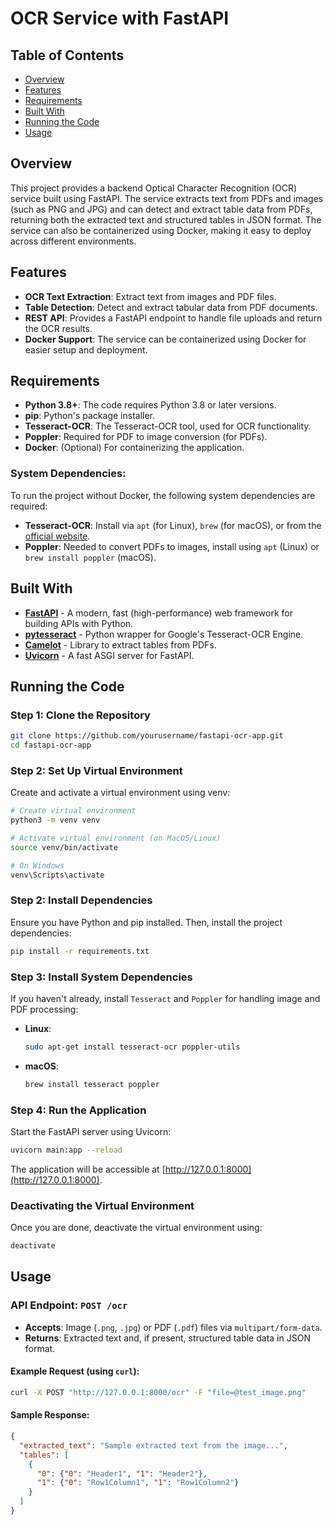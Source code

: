 # OCR Service with FastAPI

## Table of Contents
- [Overview](#overview)
- [Features](#features)
- [Requirements](#requirements)
- [Built With](#built-with)
- [Running the Code](#running-the-code)
- [Usage](#usage)

## Overview
This project provides a backend Optical Character Recognition (OCR) service built using FastAPI. The service extracts text from PDFs and images (such as PNG and JPG) and can detect and extract table data from PDFs, returning both the extracted text and structured tables in JSON format. The service can also be containerized using Docker, making it easy to deploy across different environments.

## Features
- **OCR Text Extraction**: Extract text from images and PDF files.
- **Table Detection**: Detect and extract tabular data from PDF documents.
- **REST API**: Provides a FastAPI endpoint to handle file uploads and return the OCR results.
- **Docker Support**: The service can be containerized using Docker for easier setup and deployment.

## Requirements
- **Python 3.8+**: The code requires Python 3.8 or later versions.
- **pip**: Python's package installer.
- **Tesseract-OCR**: The Tesseract-OCR tool, used for OCR functionality.
- **Poppler**: Required for PDF to image conversion (for PDFs).
- **Docker**: (Optional) For containerizing the application.

### System Dependencies:
To run the project without Docker, the following system dependencies are required:
- **Tesseract-OCR**: Install via `apt` (for Linux), `brew` (for macOS), or from the [official website](https://github.com/tesseract-ocr/tesseract).
- **Poppler**: Needed to convert PDFs to images, install using `apt` (Linux) or `brew install poppler` (macOS).

## Built With
- **[FastAPI](https://fastapi.tiangolo.com/)** - A modern, fast (high-performance) web framework for building APIs with Python.
- **[pytesseract](https://pypi.org/project/pytesseract/)** - Python wrapper for Google's Tesseract-OCR Engine.
- **[Camelot](https://pypi.org/project/camelot-py/)** - Library to extract tables from PDFs.
- **[Uvicorn](https://www.uvicorn.org/)** - A fast ASGI server for FastAPI.

## Running the Code

### Step 1: Clone the Repository
```bash
git clone https://github.com/yourusername/fastapi-ocr-app.git
cd fastapi-ocr-app
```

### Step 2: Set Up Virtual Environment
Create and activate a virtual environment using venv:

```bash
# Create virtual environment
python3 -m venv venv

# Activate virtual environment (on MacOS/Linux)
source venv/bin/activate

# On Windows
venv\Scripts\activate
```

### Step 2: Install Dependencies
Ensure you have Python and pip installed. Then, install the project dependencies:

```bash
pip install -r requirements.txt
```

### Step 3: Install System Dependencies
If you haven't already, install `Tesseract` and `Poppler` for handling image and PDF processing:
- **Linux**:
  ```bash
  sudo apt-get install tesseract-ocr poppler-utils
  ```
- **macOS**:
  ```bash
  brew install tesseract poppler
  ```

### Step 4: Run the Application
Start the FastAPI server using Uvicorn:

```bash
uvicorn main:app --reload
```

The application will be accessible at [http://127.0.0.1:8000](http://127.0.0.1:8000).

### Deactivating the Virtual Environment
Once you are done, deactivate the virtual environment using:
```bash
deactivate
```

## Usage
### API Endpoint: `POST /ocr`

- **Accepts**: Image (`.png`, `.jpg`) or PDF (`.pdf`) files via `multipart/form-data`.
- **Returns**: Extracted text and, if present, structured table data in JSON format.

#### Example Request (using `curl`):
```bash
curl -X POST "http://127.0.0.1:8000/ocr" -F "file=@test_image.png"
```

#### Sample Response:
```json
{
  "extracted_text": "Sample extracted text from the image...",
  "tables": [
    {
      "0": {"0": "Header1", "1": "Header2"},
      "1": {"0": "Row1Column1", "1": "Row1Column2"}
    }
  ]
}
```
